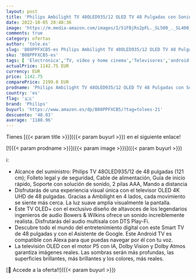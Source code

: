 ```yaml
---
layout: post
title: 'Philips Ambilight TV 48OLED935/12 OLED TV 48 Pulgadas con Sonido de Bowers & Wilkins  P5 Engine con IA  4K UHD  Dolby Vision∙Atmos  Android TV  HDR 10+  Control por Voz  [Modelo de 2020/2021]'
date: 2022-10-05 20:48:36
image: 'https://m.media-amazon.com/images/I/51FBjRs2pFL._SL500_._SL400_.jpg'
comments: true
category: ofertas
author: 'tole.es'
slug: 'B08PPFXCB5-es Philips Ambilight TV 48OLED935/12 OLED TV 48 Pulgadas con...'
sku: 'B08PPFXCB5-es'
tags: [ 'Electrónica','TV, vídeo y home cinema','Televisores','android','philips','🇪🇸', ]
actualPrice: 1142.75 EUR
currency: EUR
price: 1142.75
comparePrice: 2199.0 EUR
prodname: 'Philips Ambilight TV 48OLED935/12 OLED TV 48 Pulgadas con Sonido de Bowers & Wilkins  P5 Engine con IA  4K UHD  Dolby Vision∙Atmos  Android TV  HDR 10+  Control por Voz  [Modelo de 2020/2021]'
country: 'es'
flag: '🇪🇸'
brand: 'Philips'
buyurl: 'https://www.amazon.es/dp/B08PPFXCB5/?tag=tolees-21'
descuento: '48.03'
average: '1188.96'
---
```


Tienes [{{< param title >}}]({{< param buyurl >}}) en el siguiente enlace!

[![{{< param prodname >}}]({{< param image >}})]({{< param buyurl >}})

ℹ️:

- Alcance del suministro: Philips TV 48OLED935/12 de 48 pulgadas (121 cm); Folleto legal y de seguridad, Cable de alimentación, Guía de inicio rápido, Soporte con solución de sonido, 2 pilas AAA, Mando a distancia
- Disfrutarás de una experiencia visual única con el televisor OLED 4K UHD de 48 pulgadas. Gracias a Ambilight en 4 lados, cada movimiento se siente más cerca. La luz suave amplía visualmente la pantalla.
- Este TV OLED+ con el exclusivo diseño de altavoces de los legendarios ingenieros de audio Bowers & Wilkins ofrece un sonido increíblemente realista. Disfrutarás del audio multisala con DTS Play-Fi.
- Descubre todo el mundo del entretenimiento digital con este Smart TV de 48 pulgadas y con el Asistente de Google. Este Android TV es compatible con Alexa para que puedas navegar por él con tu voz.
- La televisión OLED con el motor P5 con IA, Dolby Vision y Dolby Atmos garantiza imágenes reales. Las sombras serán más profundas, las superficies brillantes, más brillantes y los colores, más reales.

[🛒 Accede a la oferta!!]({{< param buyurl >}})
